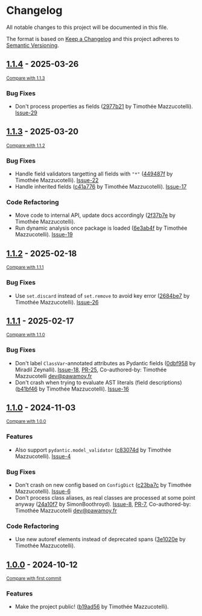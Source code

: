 # Changelog

All notable changes to this project will be documented in this file.

The format is based on [Keep a Changelog](http://keepachangelog.com/en/1.0.0/)
and this project adheres to [Semantic Versioning](http://semver.org/spec/v2.0.0.html).

<!-- insertion marker -->
## [1.1.4](https://github.com/mkdocstrings/griffe-pydantic/releases/tag/1.1.4) - 2025-03-26

<small>[Compare with 1.1.3](https://github.com/mkdocstrings/griffe-pydantic/compare/1.1.3...1.1.4)</small>

### Bug Fixes

- Don't process properties as fields ([2977b21](https://github.com/mkdocstrings/griffe-pydantic/commit/2977b2100c979998fa303292071ce7ad26edcb95) by Timothée Mazzucotelli). [Issue-29](https://github.com/mkdocstrings/griffe-pydantic/issues/29)

## [1.1.3](https://github.com/mkdocstrings/griffe-pydantic/releases/tag/1.1.3) - 2025-03-20

<small>[Compare with 1.1.2](https://github.com/mkdocstrings/griffe-pydantic/compare/1.1.2...1.1.3)</small>

### Bug Fixes

- Handle field validators targetting all fields with `"*"` ([449487f](https://github.com/mkdocstrings/griffe-pydantic/commit/449487faf7bd28f49daf0721c607c5f762831a4b) by Timothée Mazzucotelli). [Issue-22](https://github.com/mkdocstrings/griffe-pydantic/issues/22)
- Handle inherited fields ([c41a776](https://github.com/mkdocstrings/griffe-pydantic/commit/c41a776f63b60b4cf2a964b19b7ef0545f0b7872) by Timothée Mazzucotelli). [Issue-17](https://github.com/mkdocstrings/griffe-pydantic/issues/17)

### Code Refactoring

- Move code to internal API, update docs accordingly ([2f37b7e](https://github.com/mkdocstrings/griffe-pydantic/commit/2f37b7e3810498a632467a23999a7a69d05a84d6) by Timothée Mazzucotelli).
- Run dynamic analysis once package is loaded ([6e3ab4f](https://github.com/mkdocstrings/griffe-pydantic/commit/6e3ab4fcd6e758d1c7c8851a2b60780206bca137) by Timothée Mazzucotelli). [Issue-19](https://github.com/mkdocstrings/griffe-pydantic/issues/19)

## [1.1.2](https://github.com/mkdocstrings/griffe-pydantic/releases/tag/1.1.2) - 2025-02-18

<small>[Compare with 1.1.1](https://github.com/mkdocstrings/griffe-pydantic/compare/1.1.1...1.1.2)</small>

### Bug Fixes

- Use `set.discard` instead of `set.remove` to avoid key error ([2684be7](https://github.com/mkdocstrings/griffe-pydantic/commit/2684be718bfcb76b41d7ae92f8121f72034fd396) by Timothée Mazzucotelli). [Issue-26](https://github.com/mkdocstrings/griffe-pydantic/issues/26)

## [1.1.1](https://github.com/mkdocstrings/griffe-pydantic/releases/tag/1.1.1) - 2025-02-17

<small>[Compare with 1.1.0](https://github.com/mkdocstrings/griffe-pydantic/compare/1.1.0...1.1.1)</small>

### Bug Fixes

- Don't label `ClassVar`-annotated attributes as Pydantic fields ([0dbf958](https://github.com/mkdocstrings/griffe-pydantic/commit/0dbf958775ed488bda7f975ab3e3aadf4c71786b) by Miradil Zeynalli). [Issue-18](https://github.com/mkdocstrings/griffe-pydantic/issues/18), [PR-25](https://github.com/mkdocstrings/griffe-pydantic/pull/25), Co-authored-by: Timothée Mazzucotelli <dev@pawamoy.fr>
- Don't crash when trying to evaluate AST literals (field descriptions) ([b41bf46](https://github.com/mkdocstrings/griffe-pydantic/commit/b41bf463c44b9ed0b6cf6a7f10cb41d89477c926) by Timothée Mazzucotelli). [Issue-16](https://github.com/mkdocstrings/griffe-pydantic/issues/16)

## [1.1.0](https://github.com/mkdocstrings/griffe-pydantic/releases/tag/1.1.0) - 2024-11-03

<small>[Compare with 1.0.0](https://github.com/mkdocstrings/griffe-pydantic/compare/1.0.0...1.1.0)</small>

### Features

- Also support `pydantic.model_validator` ([c83074d](https://github.com/mkdocstrings/griffe-pydantic/commit/c83074da16d529002793fb5ea27ccb80d35572ed) by Timothée Mazzucotelli). [Issue-4](https://github.com/mkdocstrings/griffe-pydantic/issues/4)

### Bug Fixes

- Don't crash on new config based on `ConfigDict` ([c23ba7c](https://github.com/mkdocstrings/griffe-pydantic/commit/c23ba7c490833bf7632607fa88020d5274e0822a) by Timothée Mazzucotelli). [Issue-6](https://github.com/mkdocstrings/griffe-pydantic/issues/6)
- Don't process class aliases, as real classes are processed at some point anyway ([24a10f7](https://github.com/mkdocstrings/griffe-pydantic/commit/24a10f7347949cfe9b4392f370913c4cadd5b437) by SimonBoothroyd). [Issue-8](https://github.com/mkdocstrings/griffe-pydantic/issues/8), [PR-7](https://github.com/mkdocstrings/griffe-pydantic/pull/7), Co-authored-by: Timothée Mazzucotelli <dev@pawamoy.fr>

### Code Refactoring

- Use new autoref elements instead of deprecated spans ([3e1020e](https://github.com/mkdocstrings/griffe-pydantic/commit/3e1020e347797dfffdfb82347f1878ccf4627ec8) by Timothée Mazzucotelli).

## [1.0.0](https://github.com/mkdocstrings/griffe-pydantic/releases/tag/1.0.0) - 2024-10-12

<small>[Compare with first commit](https://github.com/mkdocstrings/griffe-pydantic/compare/397ad6fb94b1d5b11e5cb25bdd7af473f73a396e...1.0.0)</small>

### Features

- Make the project public! ([b19ad56](https://github.com/mkdocstrings/griffe-pydantic/commit/b19ad561b8952c15b41cad833d4167af1bc2b20f) by Timothée Mazzucotelli).

